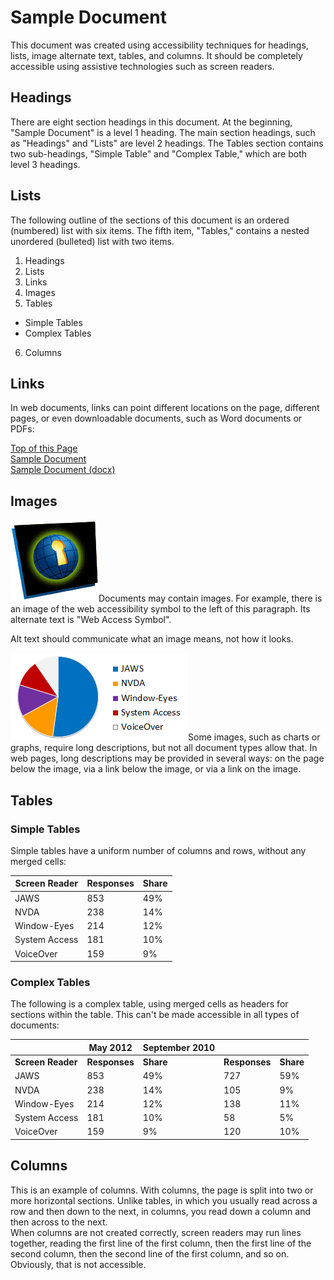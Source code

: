 # Sample Document

This document was created using accessibility techniques for headings, lists, image alternate text, tables, and columns. It should be completely accessible using assistive technologies such as screen readers.

## Headings

There are eight section headings in this document. At the beginning, "Sample Document" is a level 1 heading. The main section headings, such as "Headings" and "Lists" are level 2 headings. The Tables section contains two sub-headings, "Simple Table" and "Complex Table," which are both level 3 headings.

## Lists

The following outline of the sections of this document is an ordered (numbered) list with six items. The fifth item, "Tables," contains a nested unordered (bulleted) list with two items.

1.  Headings
2.  Lists
3.  Links
4.  Images
5.  Tables
-   Simple Tables
-   Complex Tables
6.  Columns

## Links

In web documents, links can point different locations on the page, different pages, or even downloadable documents, such as Word documents or PDFs:

[Top of this Page](#sample-document)  
[Sample Document](http://www.dhs.state.il.us/page.aspx?item=67072)  
[Sample Document (docx)](http://www.dhs.state.il.us/OneNetLibrary/27897/documents/Initiatives/IITAA/Sample-Document.docx)

## Images

![Web Access Symbol](media/0f977791882363985532e64aa1b8b9ea.gif)Documents may contain images. For example, there is an image of the web accessibility symbol to the left of this paragraph. Its alternate text is "Web Access Symbol".

Alt text should communicate what an image means, not how it looks.

![Chart of Screen Reader Market Share. (Unfortunately, there isn't a way in Word or PDF to include rich formatting, such as a table, in alternate text.)](media/0152546babec1eec680ea451e9c17ded.png)Some images, such as charts or graphs, require long descriptions, but not all document types allow that. In web pages, long descriptions may be provided in several ways: on the page below the image, via a link below the image, or via a link on the image.

## Tables

### Simple Tables

Simple tables have a uniform number of columns and rows, without any merged cells:

| **Screen Reader** | **Responses** | **Share**  |
|-------------------|---------------|------------|
| JAWS              | 853           | 49%        |
| NVDA              | 238           | 14%        |
| Window-Eyes       | 214           | 12%        |
| System Access     | 181           | 10%        |
| VoiceOver         | 159           | 9%         |

### Complex Tables

The following is a complex table, using merged cells as headers for sections within the table. This can't be made accessible in all types of documents:

|                   | **May 2012**  |  **September 2010** |               |            |
|-------------------|---------------|---------------------|---------------|------------|
| **Screen Reader** | **Responses** | **Share**           | **Responses** | **Share**  |
| JAWS              | 853           | 49%                 | 727           | 59%        |
| NVDA              | 238           | 14%                 | 105           | 9%         |
| Window-Eyes       | 214           | 12%                 | 138           | 11%        |
| System Access     | 181           | 10%                 | 58            | 5%         |
| VoiceOver         | 159           | 9%                  | 120           | 10%        |

## Columns

This is an example of columns. With columns, the page is split into two or more horizontal sections. Unlike tables, in which you usually read across a row and then down to the next, in columns, you read down a column and then across to the next.  
When columns are not created correctly, screen readers may run lines together, reading the first line of the first column, then the first line of the second column, then the second line of the first column, and so on. Obviously, that is not accessible.
